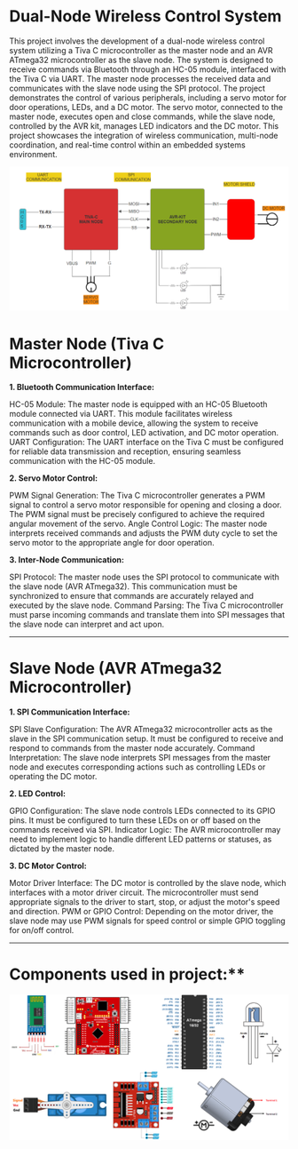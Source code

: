 # Dual-Node Wireless Control System

This project involves the development of a dual-node wireless control system utilizing a Tiva C microcontroller as the master node and an AVR ATmega32 microcontroller as the slave node. The system is designed to receive commands via Bluetooth through an HC-05 module, interfaced with the Tiva C via UART. The master node processes the received data and communicates with the slave node using the SPI protocol. The project demonstrates the control of various peripherals, including a servo motor for door operations, LEDs, and a DC motor. The servo motor, connected to the master node, executes open and close commands, while the slave node, controlled by the AVR kit, manages LED indicators and the DC motor. This project showcases the integration of wireless communication, multi-node coordination, and real-time control within an embedded systems environment.

![Alt text](PROJECT_DESIGN.png)

# Master Node (Tiva C Microcontroller)

**1. Bluetooth Communication Interface:**

HC-05 Module: The master node is equipped with an HC-05 Bluetooth module connected via UART. This module facilitates wireless communication with a mobile device, allowing the system to receive commands such as door control, LED activation, and DC motor operation.
UART Configuration: The UART interface on the Tiva C must be configured for reliable data transmission and reception, ensuring seamless communication with the HC-05 module.

**2. Servo Motor Control:**

PWM Signal Generation: The Tiva C microcontroller generates a PWM signal to control a servo motor responsible for opening and closing a door. The PWM signal must be precisely configured to achieve the required angular movement of the servo.
Angle Control Logic: The master node interprets received commands and adjusts the PWM duty cycle to set the servo motor to the appropriate angle for door operation.

**3. Inter-Node Communication:**

SPI Protocol: The master node uses the SPI protocol to communicate with the slave node (AVR ATmega32). This communication must be synchronized to ensure that commands are accurately relayed and executed by the slave node.
Command Parsing: The Tiva C microcontroller must parse incoming commands and translate them into SPI messages that the slave node can interpret and act upon.

---

# Slave Node (AVR ATmega32 Microcontroller)

**1. SPI Communication Interface:**

SPI Slave Configuration: The AVR ATmega32 microcontroller acts as the slave in the SPI communication setup. It must be configured to receive and respond to commands from the master node accurately.
Command Interpretation: The slave node interprets SPI messages from the master node and executes corresponding actions such as controlling LEDs or operating the DC motor.

**2. LED Control:**

GPIO Configuration: The slave node controls LEDs connected to its GPIO pins. It must be configured to turn these LEDs on or off based on the commands received via SPI.
Indicator Logic: The AVR microcontroller may need to implement logic to handle different LED patterns or statuses, as dictated by the master node.

**3. DC Motor Control:**

Motor Driver Interface: The DC motor is controlled by the slave node, which interfaces with a motor driver circuit. The microcontroller must send appropriate signals to the driver to start, stop, or adjust the motor's speed and direction.
PWM or GPIO Control: Depending on the motor driver, the slave node may use PWM signals for speed control or simple GPIO toggling for on/off control.

---

# Components used in project:\*\*

![Alt text](COMPONENTS.png)
